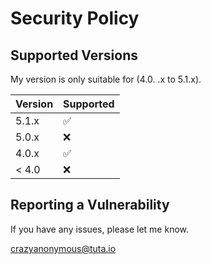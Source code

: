 # Security Policy

## Supported Versions

My version is only suitable for (4.0.
.x to 5.1.x).

| Version | Supported          |
| ------- | ------------------ |
| 5.1.x   | :white_check_mark: |
| 5.0.x   | :x:                |
| 4.0.x   | :white_check_mark: |
| < 4.0   | :x:                |

## Reporting a Vulnerability

If you have any issues, please let me know.

crazyanonymous@tuta.io

